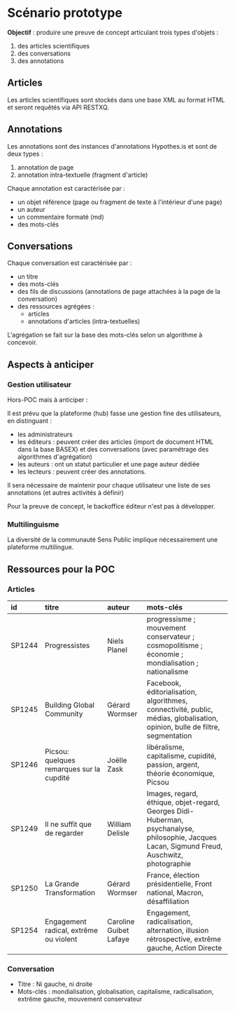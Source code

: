 # Scénario prototype

**Objectif** : produire une preuve de concept articulant trois types d'objets :

1. des articles scientifiques
2. des conversations
3. des annotations

## Articles
Les articles scientifiques sont stockés dans une base XML au format HTML et seront requêtés via API RESTXQ.

## Annotations
Les annotations sont des instances d'annotations Hypothes.is et sont de deux types :

1. annotation de page
2. annotation intra-textuelle (fragment d'article)

Chaque annotation est caractérisée par :

* un objet référence (page ou fragment de texte à l'intérieur d'une page)
* un auteur
* un commentaire formaté (md)
* des mots-clés

## Conversations

Chaque conversation est caractérisée par :

* un titre
* des mots-clés
* des fils de discussions (annotations de page attachées à la page de la conversation)
* des ressources agrégées :
  * articles
  * annotations d'articles (intra-textuelles)

L'agrégation se fait sur la base des mots-clés selon un algorithme à concevoir.

## Aspects à anticiper

### Gestion utilisateur

Hors-POC mais à anticiper :

Il est prévu que la plateforme (hub) fasse une gestion fine des utilisateurs, en distinguant :
* les administrateurs
* les éditeurs  : peuvent créer des articles (import de document HTML dans la base BASEX) et des conversations (avec paramétrage des algorithmes d'agrégation)
* les auteurs   : ont un statut particulier et une page auteur dédiée
* les lecteurs  : peuvent créer des annotations.

Il sera nécessaire de maintenir pour chaque utilisateur une liste de ses annotations (et autres activités à définir)

Pour la preuve de concept, le backoffice éditeur n'est pas à développer.

### Multilinguisme

La diversité de la communauté Sens Public implique nécessairement une plateforme multilingue.

## Ressources pour la POC

### Articles

id   | titre | auteur | mots-clés
:--  | :--   |  :--   | :--
SP1244 | Progressistes  | Niels Planel  | progressisme ; mouvement conservateur ; cosmopolitisme ; économie ; mondialisation ; nationalisme
SP1245 | Building Global Community | Gérard Wormser | Facebook, éditorialisation, algorithmes, connectivité, public, médias, globalisation, opinion, bulle de filtre, segmentation
SP1246 | Picsou: quelques remarques sur la cupdité | Joëlle Zask | libéralisme, capitalisme, cupidité, passion, argent, théorie économique, Picsou
SP1249 | Il ne suffit que de regarder | William Delisle | Images, regard, éthique, objet-regard, Georges Didi-Huberman, psychanalyse, philosophie, Jacques Lacan, Sigmund Freud, Auschwitz, photographie
SP1250 | La Grande Transformation | Gérard Wormser | France, élection présidentielle, Front national, Macron, désaffiliation
SP1254 | Engagement radical, extrême ou violent | Caroline Guibet Lafaye | Engagement, radicalisation, alternation, illusion rétrospective, extrême gauche, Action Directe

### Conversation

* Titre : Ni gauche, ni droite
* Mots-clés : mondialisation, globalisation, capitalisme, radicalisation, extrême gauche, mouvement conservateur
